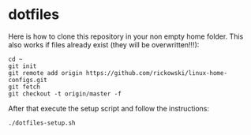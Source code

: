 # dotfiles

Here is how to clone this repository in your non empty home folder. This also works if files already exist (they will be overwritten!!!):

```
cd ~
git init
git remote add origin https://github.com/rickowski/linux-home-configs.git
git fetch
git checkout -t origin/master -f
```

After that execute the setup script and follow the instructions:
```
./dotfiles-setup.sh
```
